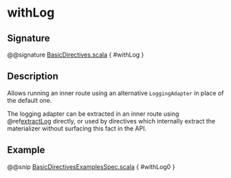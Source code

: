 <a id="withlog"></a>
# withLog

## Signature

@@signature [BasicDirectives.scala](../../../../../../../../../akka-http/src/main/scala/akka/http/scaladsl/server/directives/BasicDirectives.scala) { #withLog }

## Description

Allows running an inner route using an alternative `LoggingAdapter` in place of the default one.

The logging adapter can be extracted in an inner route using @ref[extractLog](extractLog.md#extractlog) directly,
or used by directives which internally extract the materializer without surfacing this fact in the API.

## Example

@@snip [BasicDirectivesExamplesSpec.scala](../../../../../../../test/scala/docs/http/scaladsl/server/directives/BasicDirectivesExamplesSpec.scala) { #withLog0 }